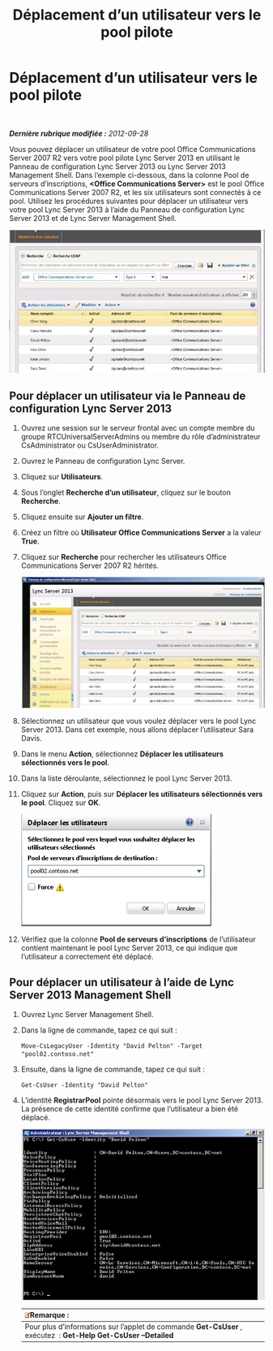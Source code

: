 ﻿---
title: Déplacement d’un utilisateur vers le pool pilote
TOCTitle: Déplacement d’un utilisateur vers le pool pilote
ms:assetid: 80d5b365-f153-4c61-a148-f9e18ce6e027
ms:mtpsurl: https://technet.microsoft.com/fr-fr/library/JJ688109(v=OCS.15)
ms:contentKeyID: 49891414
ms.date: 05/20/2016
mtps_version: v=OCS.15
ms.translationtype: HT
---

# Déplacement d’un utilisateur vers le pool pilote

 

_**Dernière rubrique modifiée :** 2012-09-28_

Vous pouvez déplacer un utilisateur de votre pool Office Communications Server 2007 R2 vers votre pool pilote Lync Server 2013 en utilisant le Panneau de configuration Lync Server 2013 ou Lync Server 2013 Management Shell. Dans l’exemple ci-dessous, dans la colonne Pool de serveurs d’inscriptions, **\<Office Communications Server\>** est le pool Office Communications Server 2007 R2, et les six utilisateurs sont connectés à ce pool. Utilisez les procédures suivantes pour déplacer un utilisateur vers votre pool Lync Server 2013 à l’aide du Panneau de configuration Lync Server 2013 et de Lync Server Management Shell.

![Rechercher des utilisateurs OCS dans le Panneau de configuration Lync Server](images/JJ688109.d2008fd6-868b-4f26-84cf-57bb69e073d3(OCS.15).jpg "Rechercher des utilisateurs OCS dans le Panneau de configuration Lync Server")

## Pour déplacer un utilisateur via le Panneau de configuration Lync Server 2013

1.  Ouvrez une session sur le serveur frontal avec un compte membre du groupe RTCUniversalServerAdmins ou membre du rôle d’administrateur CsAdministrator ou CsUserAdministrator.

2.  Ouvrez le Panneau de configuration Lync Server.

3.  Cliquez sur **Utilisateurs**.

4.  Sous l’onglet **Recherche d’un utilisateur**, cliquez sur le bouton **Recherche**.

5.  Cliquez ensuite sur **Ajouter un filtre**.

6.  Créez un filtre où **Utilisateur Office Communications Server** a la valeur **True**.

7.  Cliquez sur **Recherche** pour rechercher les utilisateurs Office Communications Server 2007 R2 hérités.
    
    ![Rechercher des utilisateurs OCS dans le Panneau de configuration Lync Server](images/JJ688109.09528349-7915-41e1-91b4-6ab5c12b1b38(OCS.15).jpg "Rechercher des utilisateurs OCS dans le Panneau de configuration Lync Server")  

8.  Sélectionnez un utilisateur que vous voulez déplacer vers le pool Lync Server 2013. Dans cet exemple, nous allons déplacer l’utilisateur Sara Davis.

9.  Dans le menu **Action**, sélectionnez **Déplacer les utilisateurs sélectionnés vers le pool**.

10. Dans la liste déroulante, sélectionnez le pool Lync Server 2013.

11. Cliquez sur **Action**, puis sur **Déplacer les utilisateurs sélectionnés vers le pool**. Cliquez sur **OK**.
    
    ![Définition du pool de destination dans la boîte de dialogue Déplacer des utilisateurs](images/JJ205401.8a375003-dc00-4541-b578-4d88f2010601(OCS.15).png "Définition du pool de destination dans la boîte de dialogue Déplacer des utilisateurs")  

12. Vérifiez que la colonne **Pool de serveurs d’inscriptions** de l’utilisateur contient maintenant le pool Lync Server 2013, ce qui indique que l’utilisateur a correctement été déplacé.

## Pour déplacer un utilisateur à l’aide de Lync Server 2013 Management Shell

1.  Ouvrez Lync Server Management Shell.

2.  Dans la ligne de commande, tapez ce qui suit :
    
        Move-CsLegacyUser -Identity "David Pelton" -Target "pool02.contoso.net"

3.  Ensuite, dans la ligne de commande, tapez ce qui suit :
    
        Get-CsUser -Identity "David Pelton"

4.  L’identité **RegistrarPool** pointe désormais vers le pool Lync Server 2013. La présence de cette identité confirme que l’utilisateur a bien été déplacé.
    
    ![Sortie de l’applet de commande Get-CsUser avec filtre Identité](images/JJ205401.bc5d4672-8068-4475-b882-dbd305c801a9(OCS.15).jpg "Sortie de l’applet de commande Get-CsUser avec filtre Identité")  
    
    <table>
    <thead>
    <tr class="header">
    <th><img src="images/Gg398920.note(OCS.15).gif" title="note" alt="note" />Remarque :</th>
    </tr>
    </thead>
    <tbody>
    <tr class="odd">
    <td>Pour plus d’informations sur l’applet de commande <strong>Get-CsUser</strong> , exécutez  : <strong>Get-Help Get-CsUser –Detailed</strong></td>
    </tr>
    </tbody>
    </table>

